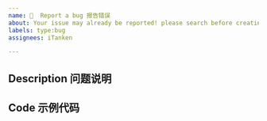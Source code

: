 ```yaml
---
name: 🐛  Report a bug 报告错误
about: Your issue may already be reported! please search before creating one. 您的问题可能已被报告！请在创建之前进行搜索。 🥳
labels: type:bug
assignees: iTanken

---
```


<!-- DON'T CHANGE THE TEMPLATE 请勿修改模板 -->

## Description 问题说明

<!-- Describe the issue 详细描述一下产生的问题 -->

## Code 示例代码

<!-- Write the relevant code where the error occurs here 在这里编写发生错误的相关代码 -->

```go

```
